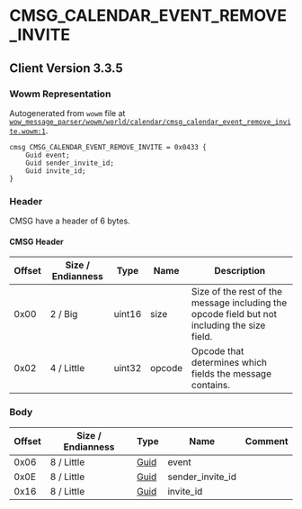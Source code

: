 # CMSG_CALENDAR_EVENT_REMOVE_INVITE

## Client Version 3.3.5

### Wowm Representation

Autogenerated from `wowm` file at [`wow_message_parser/wowm/world/calendar/cmsg_calendar_event_remove_invite.wowm:1`](https://github.com/gtker/wow_messages/tree/main/wow_message_parser/wowm/world/calendar/cmsg_calendar_event_remove_invite.wowm#L1).
```rust,ignore
cmsg CMSG_CALENDAR_EVENT_REMOVE_INVITE = 0x0433 {
    Guid event;
    Guid sender_invite_id;
    Guid invite_id;
}
```
### Header

CMSG have a header of 6 bytes.

#### CMSG Header

| Offset | Size / Endianness | Type   | Name   | Description |
| ------ | ----------------- | ------ | ------ | ----------- |
| 0x00   | 2 / Big           | uint16 | size   | Size of the rest of the message including the opcode field but not including the size field.|
| 0x02   | 4 / Little        | uint32 | opcode | Opcode that determines which fields the message contains.|

### Body

| Offset | Size / Endianness | Type | Name | Comment |
| ------ | ----------------- | ---- | ---- | ------- |
| 0x06 | 8 / Little | [Guid](../types/packed-guid.md) | event |  |
| 0x0E | 8 / Little | [Guid](../types/packed-guid.md) | sender_invite_id |  |
| 0x16 | 8 / Little | [Guid](../types/packed-guid.md) | invite_id |  |

